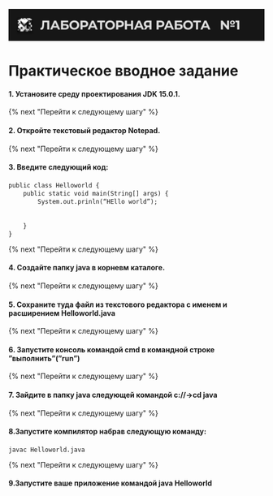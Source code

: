 ![alt MATE Programming Lab](https://github.com/MATE-Programming/Lab_logo/blob/main/lab_1.svg?raw=true)
# Практическое вводное задание 

#### 1. Установите среду проектирования JDK 15.0.1.

{% next "Перейти к следующему шагу" %}

#### 2. Откройте текстовый редактор Notepad.

{% next "Перейти к следующему шагу" %}

#### 3. Введите следующий код:

    public class Helloworld {
		public static void main(String[] args) {
			System.out.prinln(“HEllo world”);


		}
	}

{% next "Перейти к следующему шагу" %}

#### 4. Создайте папку java в корневм каталоге.

{% next "Перейти к следующему шагу" %}

#### 5. Cохраните туда файл из текстового редактора с именем и расширением  	Helloworld.java

{% next "Перейти к следующему шагу" %}

#### 6. Запустите консоль командой  cmd в командной строке ”выполнить”(”run”)

{% next "Перейти к следующему шагу" %}

#### 7. Зайдите в папку  java следующей командой  c://->cd java

{% next "Перейти к следующему шагу" %}

#### 	8.Запустите компилятор набрав следующую команду:
	javac Helloworld.java

{% next "Перейти к следующему шагу" %}

#### 	9.Запустите ваше приложение командой  java  Helloworld
